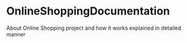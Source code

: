 # OnlineShoppingDocumentation
About Online Shopping project and how it works explained in detailed manner
